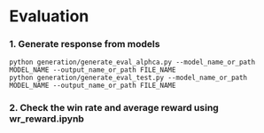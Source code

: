 # Evaluation


### 1. Generate response from models

```
python generation/generate_eval_alphca.py --model_name_or_path MODEL_NAME --output_name_or_path FILE_NAME
python generation/generate_eval_test.py --model_name_or_path MODEL_NAME --output_name_or_path FILE_NAME
```

### 2. Check the win rate and average reward using wr_reward.ipynb


